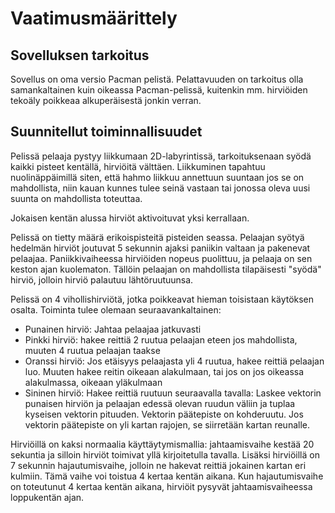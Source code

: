 # Vaatimusmäärittely

## Sovelluksen tarkoitus
Sovellus on oma versio Pacman pelistä. Pelattavuuden on tarkoitus olla samankaltainen kuin oikeassa Pacman-pelissä,
kuitenkin mm. hirviöiden tekoäly poikkeaa alkuperäisestä jonkin verran. 

## Suunnitellut toiminnallisuudet
Pelissä pelaaja pystyy liikkumaan 2D-labyrintissä, tarkoituksenaan syödä kaikki pisteet kentällä, hirviöitä välttäen.
Liikkuminen tapahtuu nuolinäppäimillä siten, että hahmo liikkuu annettuun suuntaan jos se on mahdollista, niin kauan kunnes
tulee seinä vastaan tai jonossa oleva uusi suunta on mahdollista toteuttaa. 

Jokaisen kentän alussa hirviöt aktivoituvat yksi kerrallaan. 

Pelissä on tietty määrä erikoispisteitä pisteiden seassa. Pelaajan syötyä hedelmän hirviöt joutuvat 5 sekunnin ajaksi paniikin valtaan ja pakenevat pelaajaa. Paniikkivaiheessa hirviöiden nopeus puolittuu, ja pelaaja on sen keston ajan kuolematon. Tällöin pelaajan on mahdollista tilapäisesti "syödä" hirviö, jolloin hirviö palautuu lähtöruutuunsa. 

Pelissä on 4 vihollishirviötä, jotka poikkeavat hieman toisistaan käytöksen osalta. Toiminta tulee olemaan seuraavankaltainen:

  * Punainen hirviö: Jahtaa pelaajaa jatkuvasti
  * Pinkki hirviö: hakee reittiä 2 ruutua pelaajan eteen jos mahdollista, muuten 4 ruutua pelaajan taakse
  * Oranssi hirviö: Jos etäisyys pelaajasta yli 4 ruutua, hakee reittiä pelaajan luo. Muuten hakee reitin oikeaan alakulmaan, tai jos on jos oikeassa alakulmassa, oikeaan yläkulmaan
  * Sininen hirviö: Hakee reittiä ruutuun seuraavalla tavalla: Laskee vektorin punaisen hirviön ja pelaajan edessä olevan ruudun väliin ja tuplaa kyseisen vektorin pituuden. Vektorin päätepiste on kohderuutu. Jos vektorin päätepiste on yli kartan rajojen, se siirretään kartan reunalle. 

Hirviöillä on kaksi normaalia käyttäytymismallia: jahtaamisvaihe kestää 20 sekuntia ja silloin hirviöt toimivat yllä kirjoitetulla tavalla. Lisäksi hirviöillä on 7 sekunnin hajautumisvaihe, jolloin ne hakevat reittiä jokainen kartan eri kulmiin. Tämä vaihe voi toistua 4 kertaa kentän aikana. Kun hajautumisvaihe on toteutunut 4 kertaa kentän aikana, hirviöit pysyvät jahtaamisvaiheessa loppukentän ajan.









